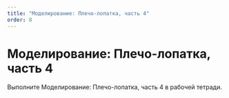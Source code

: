 ```yaml
---
title: "Моделирование: Плечо-лопатка, часть 4"
order: 8
---
```


# Моделирование: Плечо-лопатка, часть 4

Выполните Моделирование: Плечо-лопатка, часть 4 в рабочей тетради.